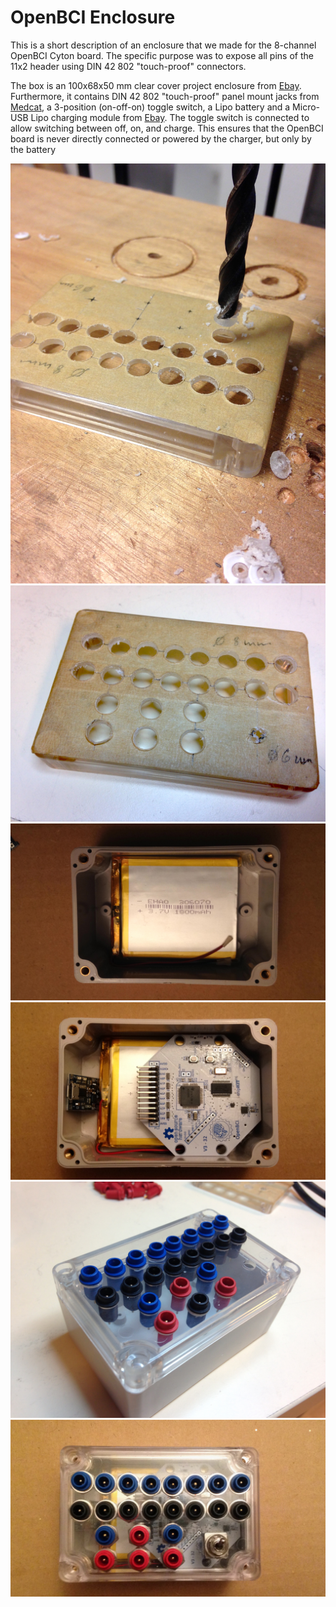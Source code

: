 # OpenBCI Enclosure

This is a short description of an enclosure that we made for the 8-channel OpenBCI Cyton board. The specific purpose was to expose all pins of the 11x2 header using DIN 42 802 "touch-proof"  connectors.

The box is an 100x68x50 mm clear cover project enclosure from [Ebay](https://www.ebay.com/itm/Waterproof-Clear-Cover-Plastic-Electronic-Project-Box-Enclosure-CASE-100x68x50mm). Furthermore, it contains DIN 42 802 "touch-proof" panel mount jacks from [Medcat](http://medcat.nl/supplies/adapters.htm), a 3-position (on-off-on) toggle switch, a Lipo battery and a Micro-USB Lipo charging module from [Ebay](https://www.ebay.com/itm/5V-Micro-USB-1A-18650-Lithium-Battery-Mini-Charging-Board-Lipo-Charger-Module).  The toggle switch is connected to allow switching between off, on, and charge. This ensures that the OpenBCI board is never directly connected or powered by the charger, but only by the battery

![photo](drilling.jpg)
![photo](cover.jpg)
![photo](battery.jpg)
![photo](combined.jpg)
![photo](touch-proof.jpg)
![photo](complete.jpg)
